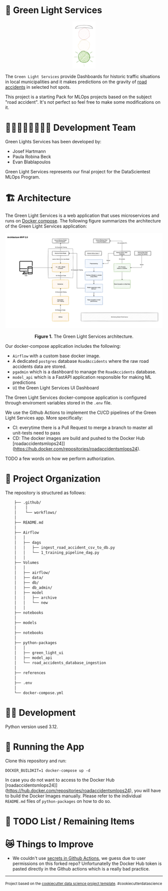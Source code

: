 🚦 Green Light Services
==============================

<p align="center">
 <img src="./python-packages/green_light_ui/src/green_light_ui/assets/GreenLights.png" alt="alt text" height="150">
</p>


The `Green Light Services` provide Dashboards for historic traffic situations in local municipalities and it makes predictions on the gravity of [road accidents](https://www.data.gouv.fr/en/datasets/bases-de-donnees-annuelles-des-accidents-corporels-de-la-circulation-routiere-annees-de-2005-a-2019/) in selected hot spots. 

This project is a starting Pack for MLOps projects based on the subject "road accident". It's not perfect so feel free to make some modifications on it.

# 👨🏼‍💻👩‍💻👨🏻‍💻 Development Team

Green Lights Services has been developed by:
- Josef Hartmann
- Paula Robina Beck
- Evan Blablapoulos

Green Light Services represents our final project for the DataScientest MLOps Program.

# 🏗️ Architecture

The Green Light Services is a web application that uses microservices and runs on [Docker compose](https://docs.docker.com/compose/). The following figure summarizes the architecture of the Green Light Services application:

![Green Light Services architecture](./python-packages/green_light_ui/src/green_light_ui/assets/ServicePlatform.png)
<p align="center">
    <b>Figure 1.</b> The Green Light Services architecture.
</p>

Our docker-compose application includes the following:
- `Airflow` with a custom base docker image.
- A dedicated `postgres` database `RoadAccidents` where the raw road accidents data are stored.
- `pgadmin` which is a dashboard to manage the `RoadAccidents` database.
- `model_api` which is a FastAPI application responsible for making ML predictions
- `UI` the Green Light Services UI Dashboard

The Green Light Services docker-compose application is configured through enviroment variables stored in the `.env` file.

We use the Github Actions to implement the CI/CD pipelines of the Green Light Services app. More specifically:
- CI: everytime there is a Pull Request to merge a branch to master all unit-tests need to pass
- CD: The docker images are build and pushed to the Docker Hub [roadaccidentsmlops24]](https://hub.docker.com/repositories/roadaccidentsmlops24).

TODO a few words on how we perform authorization.

# 📂 Project Organization
The repository is structured as follows:

```
    ├── .github/
    │    │
    │    └── workflows/                     
    │
    ├── README.md          
    │
    ├── Airflow                
    │   │
    │   ├── dags           
    │   │   ├── ingest_road_accident_csv_to_db.py    
    │   │   └── 1_training_pipeline_dag.py 
    │   │
    ├── Volumes     
    │   │
    │   ├── airflow/        
    │   ├── data/         
    │   ├── db/       
    │   ├── db_admin/
    │   ├── model
    │   │   ├── archive  
    │   │   └── new
    │   │
    ├── notebooks          
    │
    ├── models             
    │
    ├── notebooks         
    │
    ├── python-packages                
    │   │
    │   ├── green_light_ui
    │   ├── model_api           
    │   └── road_accidents_database_ingestion
    │
    ├── references         
    │
    ├── .env         
    │
    └── docker-compose.yml         
```

# 👩‍💻 Development

Python version used 3.12.

# 👟 Running the App

Clone this repository and run:

```
DOCKER_BUILDKIT=1 docker-compose up -d
```

In case you do not want to access to the Docker Hub [roadaccidentsmlops24]](https://hub.docker.com/repositories/roadaccidentsmlops24), you will have to build the Docker Images manually. Please refer to the individual `README.md` files of `python-packages` on how to do so.


# 📝 TODO List / Remaining Items

# 😿 Things to Improve

- We couldn't use [secrets in Github Actions](https://docs.github.com/en/actions/security-guides/using-secrets-in-github-actions), we guess due to user permissions on this forked repo? Unfortunatelly the Docker Hub token is pasted directly in the Github actions which is a really bad practice.


------------------------

<p><small>Project based on the <a target="_blank" href="https://drivendata.github.io/cookiecutter-data-science/">cookiecutter data science project template</a>. #cookiecutterdatascience</small></p>
